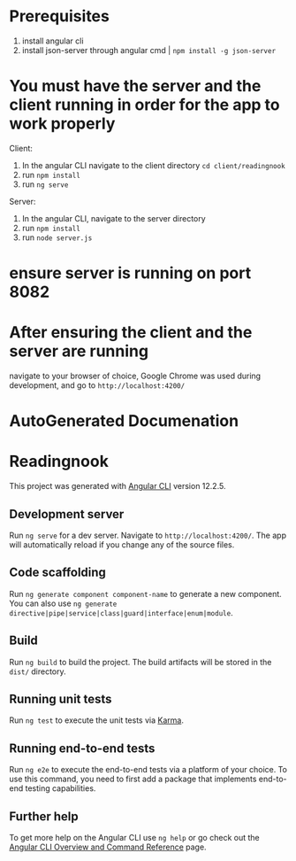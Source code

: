 # Prerequisites

1. install angular cli
2. install json-server through angular cmd | `npm install -g json-server`

# You must have the server and the client running in order for the app to work properly

Client:

1. In the angular CLI navigate to the client directory `cd client/readingnook`
2. run `npm install`
3. run `ng serve`

Server:

1. In the angular CLI, navigate to the server directory
2. run `npm install`
3. run `node server.js`

# ensure server is running on port 8082

# After ensuring the client and the server are running

navigate to your browser of choice, Google Chrome was used during development, and go to `http://localhost:4200/`

# AutoGenerated Documenation

# Readingnook

This project was generated with [Angular CLI](https://github.com/angular/angular-cli) version 12.2.5.

## Development server

Run `ng serve` for a dev server. Navigate to `http://localhost:4200/`. The app will automatically reload if you change any of the source files.

## Code scaffolding

Run `ng generate component component-name` to generate a new component. You can also use `ng generate directive|pipe|service|class|guard|interface|enum|module`.

## Build

Run `ng build` to build the project. The build artifacts will be stored in the `dist/` directory.

## Running unit tests

Run `ng test` to execute the unit tests via [Karma](https://karma-runner.github.io).

## Running end-to-end tests

Run `ng e2e` to execute the end-to-end tests via a platform of your choice. To use this command, you need to first add a package that implements end-to-end testing capabilities.

## Further help

To get more help on the Angular CLI use `ng help` or go check out the [Angular CLI Overview and Command Reference](https://angular.io/cli) page.
